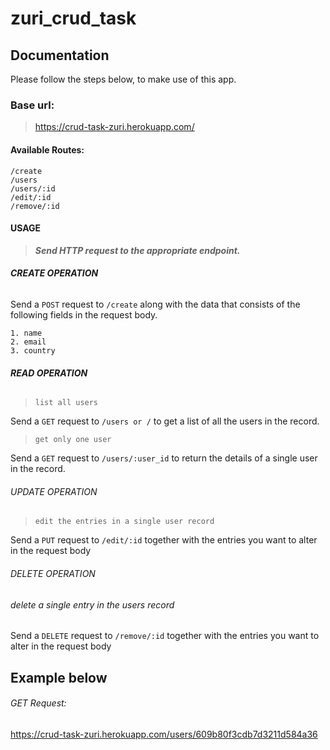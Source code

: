 # zuri_crud_task

## Documentation

Please follow the steps below, to  make use of this app.

### Base url: 

> https://crud-task-zuri.herokuapp.com/


#### Available Routes: 
```
/create
/users
/users/:id
/edit/:id
/remove/:id
```

#### USAGE

> **_Send HTTP request to the appropriate endpoint._**


###### **CREATE OPERATION**

Send a `POST` request to `/create` along 
with the data that consists of the following fields
in the request body.
```
1. name 
2. email
3. country
```


###### **READ OPERATION**
> ```list all users```

Send a `GET` request to `/users or /` to get a
list of all the users in the record.

> ```get only one user```

Send a `GET` request to `/users/:user_id` to return the 
details of a single user in the record.


###### UPDATE OPERATION
> ```edit the entries in a single user record```

Send a `PUT` request to `/edit/:id` together 
with the entries you want to alter in the request body


###### DELETE OPERATION
###### delete a single entry in the users record

Send a `DELETE` request to `/remove/:id` together 
with the entries you want to alter in the request body


## Example below 
###### GET Request: 
https://crud-task-zuri.herokuapp.com/users/609b80f3cdb7d3211d584a36
